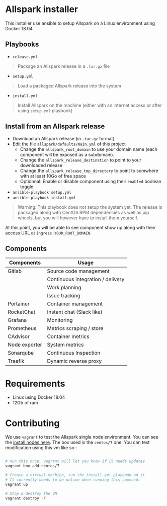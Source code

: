 # Allspark installer

This installer use ansible to setup Allspark on a Linux environment using Docker 18.04.

## Playbooks

- `release.yml`

> Package an Allspark release in a `.tar.gz` file

- `setup.yml`

> Load a packaged Allspark release into the system

- `install.yml`

> Install Allspark on the machine (either with an internet access or after using `setup.yml` playbook)


## Install from an Allspark release

- Download an Allspark release (in `.tar.gz` format)
- Edit the file `allspark/defaults/main.yml` of this project
  - Change the `allspark_root_domain` to use your domain name
    (each component will be exposed as a subdomain).
  - Change the `allspark_release_destination` to point to your downloaded release
  - Change the `allspark_release_tmp_directory` to point to somwhere with at least 10Go of free space
  - Optionnal: Enable or disable component using their `enabled` boolean toggle
- `ansible-playbook setup.yml`
- `ansible-playbook install.yml`

> Warning: This playbook does not setup the system yet. The release is packaged along with
CentOS RPM dependencies as well as pip wheels, but you will however have to install them yourself.

At this point, you will be able to see component show up along with their access URL
at `ingress.YOUR_ROOT_DOMAIN`.

## Components

| Components    | Usage                             |
| ------------- | --------------------------------- |
| Gitlab        | Source code management            |
|               | Continuous integration / delivery |
|               | Work planning                     |
|               | Issue tracking                    |
| Portainer     | Container management              |
| RocketChat    | Instant chat (Slack like)         |
| Grafana       | Monitoring                        |
| Prometheus    | Metrics scraping / store          |
| CAdvisor      | Container metrics                 |
| Node exporter | System metrics                    |
| Sonarqube     | Continuous Inspection             |
| Traefik       | Dynamic reverse proxy             |


# Requirements

- Linux using Docker 18.04
- 12Gb of ram

# Contributing

We use `vagrant` to test the Allspark single node environment.
You can see the [install nodes here](https://www.vagrantup.com/docs/installation/).
The box used is the `centos/7` one.
You can test modification using this vm like so :
```sh

# Run this once, vagrant will let you know if it needs updates
vagrant box add centos/7

# Create a virtual machine, run the install.yml playbook on it
# It currently needs to be online when running this command.
vagrant up

# Stop & destroy the VM
vagrant destroy -f

```

